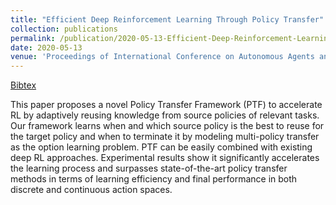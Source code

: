 ```yaml
---
title: "Efficient Deep Reinforcement Learning Through Policy Transfer"
collection: publications
permalink: /publication/2020-05-13-Efficient-Deep-Reinforcement-Learning-Through-Policy-Transfer
date: 2020-05-13
venue: 'Proceedings of International Conference on Autonomous Agents and MultiAgent Systems (AAMAS 2020)'
---
```

[Bibtex](http://SG-XM.github.io/files/aamas2020_ptf.bib)


This paper proposes a novel Policy Transfer Framework (PTF) to accelerate RL by adaptively reusing knowledge from source policies of relevant tasks. Our framework learns when and which source policy is the best to reuse for the target policy and when to terminate it by modeling multi-policy transfer as the option learning problem. PTF can be easily combined with existing deep RL approaches. Experimental results show it significantly accelerates the learning process and surpasses state-of-the-art policy transfer methods in terms of learning efficiency and final performance in both discrete and continuous action spaces. 
